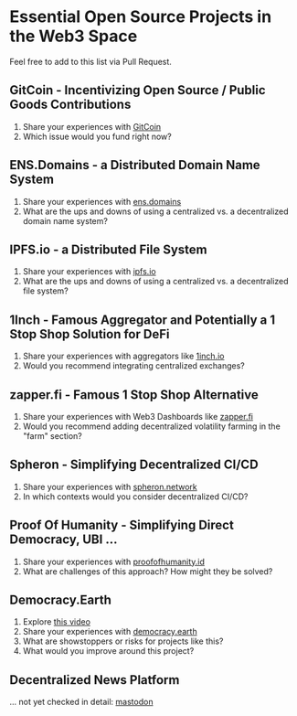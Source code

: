 # Essential Open Source Projects in the Web3 Space
Feel free to add to this list via Pull Request.  

## GitCoin - Incentivizing Open Source / Public Goods Contributions
1. Share your experiences with [GitCoin](https://gitcoin.co/)  
2. Which issue would you fund right now?  

## ENS.Domains - a Distributed Domain Name System
1. Share your experiences with [ens.domains](https://ens.domains)  
2. What are the ups and downs of using a centralized vs. a decentralized domain name system? 

## IPFS.io - a Distributed File System 
1. Share your experiences with [ipfs.io](https://ipfs.io)  
2. What are the ups and downs of using a centralized vs. a decentralized file system? 

## 1Inch - Famous Aggregator and Potentially a 1 Stop Shop Solution for DeFi
1. Share your experiences with aggregators like [1inch.io](https://1inch.io/)   
2. Would you recommend integrating centralized exchanges?

## zapper.fi - Famous 1 Stop Shop Alternative 
1. Share your experiences with Web3 Dashboards like [zapper.fi](https://zapper.fi/)  
2. Would you recommend adding decentralized volatility farming in the "farm" section?

## Spheron - Simplifying Decentralized CI/CD
1. Share your experiences with [spheron.network](https://spheron.network)
2. In which contexts would you consider decentralized CI/CD?

## Proof Of Humanity - Simplifying Direct Democracy, UBI ...
1. Share your experiences with [proofofhumanity.id](https://www.proofofhumanity.id/)
2. What are challenges of this approach? How might they be solved?

## Democracy.Earth
1. Explore [this video](https://www.youtube.com/watch?v=kzWuUAvBf8M)   
2. Share your experiences with [democracy.earth](https://democracy.earth/)  
3. What are showstoppers or risks for projects like this?  
4. What would you improve around this project? 

## Decentralized News Platform
... not yet checked in detail: [mastodon](https://mastodon.social/web/home)

